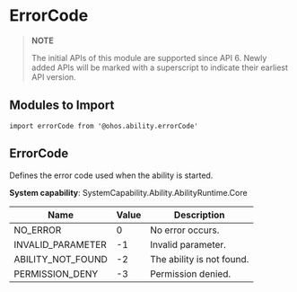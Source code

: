 # ErrorCode

> **NOTE**
> 
> The initial APIs of this module are supported since API 6. Newly added APIs will be marked with a superscript to indicate their earliest API version.

## Modules to Import

```
import errorCode from '@ohos.ability.errorCode'
```

## ErrorCode

Defines the error code used when the ability is started.

**System capability**: SystemCapability.Ability.AbilityRuntime.Core

| Name                            | Value   | Description                                      |
| ------------------------------ | ---- | ---------------------------------------- |
| NO_ERROR         | 0    | No error occurs.  |
| INVALID_PARAMETER | -1   | Invalid parameter.|
| ABILITY_NOT_FOUND | -2   | The ability is not found.|
| PERMISSION_DENY   | -3   | Permission denied.  |
